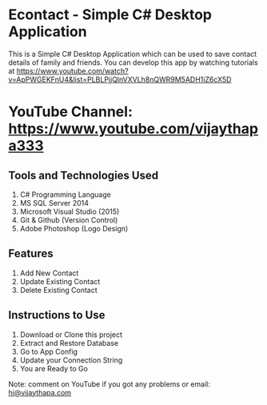 # Econtact - Simple C# Desktop Application
This is a Simple C# Desktop Application which can be used to save contact details of family and friends. 
You can develop this app by watching tutorials at https://www.youtube.com/watch?v=ApPWGEKFnU4&list=PLBLPjjQlnVXVLh8nQWR9M5ADH1iZ6cX5D

# YouTube Channel: https://www.youtube.com/vijaythapa333

## Tools and Technologies Used
1. C# Programming Language
2. MS SQL Server 2014
3. Microsoft Visual Studio (2015)
4. Git & Github (Version Control)
5. Adobe Photoshop (Logo Design)

## Features
1. Add New Contact
2. Update Existing Contact
3. Delete Existing Contact

## Instructions to Use
1. Download or Clone this project
2. Extract and Restore Database
3. Go to App Config
4. Update your Connection String
5. You are Ready to Go

Note: comment on YouTube if you got any problems or email: hi@vijaythapa.com
